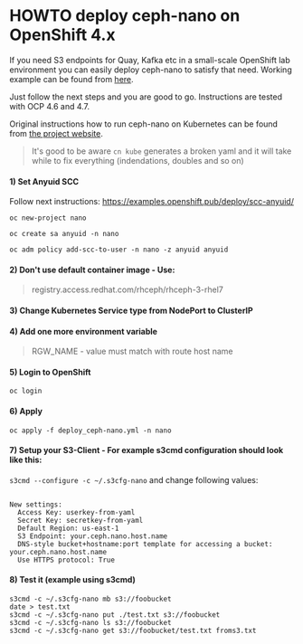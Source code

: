 # HOWTO deploy ceph-nano on OpenShift 4.x
If you need S3 endpoints for Quay, Kafka etc in a small-scale OpenShift lab environment you can easily deploy ceph-nano to satisfy that need. Working example can be found from [here](https://github.com/suulperi/ceph-nano/blob/main/deploy_ceph-nano.yml).

Just follow the next steps and you are good to go. Instructions are tested with OCP 4.6 and 4.7.

Original instructions how to run ceph-nano on Kubernetes can be found from [the project website](https://github.com/ceph/cn).

> It's good to be aware `cn kube` generates a broken yaml and it will take while to fix everything (indendations, doubles and so on)

#### 1) Set Anyuid SCC
Follow next instructions: https://examples.openshift.pub/deploy/scc-anyuid/

```oc new-project nano```

```oc create sa anyuid -n nano```

```oc adm policy add-scc-to-user -n nano -z anyuid anyuid```

#### 2) Don't use default container image - Use:
> registry.access.redhat.com/rhceph/rhceph-3-rhel7

#### 3) Change Kubernetes Service type from NodePort to ClusterIP

#### 4) Add one more environment variable
> RGW_NAME - value must match with route host name

#### 5) Login to OpenShift

```oc login```

#### 6) Apply

```oc apply -f deploy_ceph-nano.yml -n nano```

#### 7) Setup your S3-Client - For example s3cmd configuration should look like this:
```s3cmd --configure -c ~/.s3cfg-nano``` and change following values:
```

New settings:
  Access Key: userkey-from-yaml
  Secret Key: secretkey-from-yaml
  Default Region: us-east-1
  S3 Endpoint: your.ceph.nano.host.name
  DNS-style bucket+hostname:port template for accessing a bucket: your.ceph.nano.host.name
  Use HTTPS protocol: True
```

#### 8) Test it (example using s3cmd)

```
s3cmd -c ~/.s3cfg-nano mb s3://foobucket
date > test.txt
s3cmd -c ~/.s3cfg-nano put ./test.txt s3://foobucket
s3cmd -c ~/.s3cfg-nano ls s3://foobucket
s3cmd -c ~/.s3cfg-nano get s3://foobucket/test.txt froms3.txt
```
